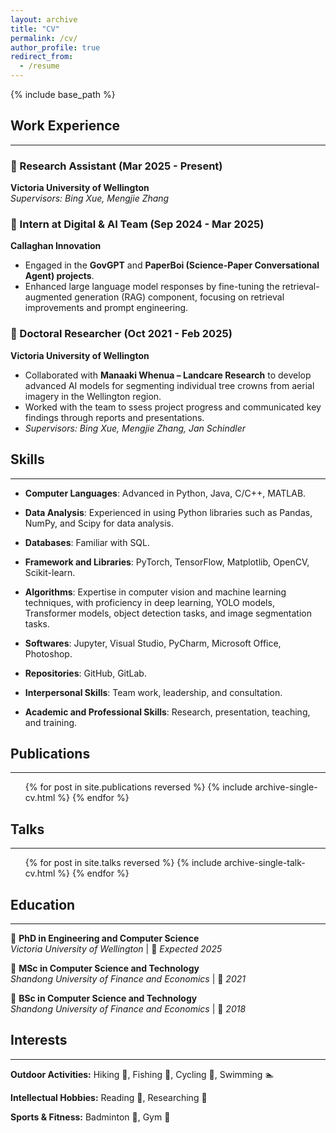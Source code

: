 ```yaml
---
layout: archive
title: "CV"
permalink: /cv/
author_profile: true
redirect_from:
  - /resume
---
```


{% include base_path %}


## Work Experience
---
### 📌 Research Assistant (Mar 2025 - Present)  
**Victoria University of Wellington**  
*Supervisors: Bing Xue, Mengjie Zhang*



### 📌 Intern at Digital & AI Team (Sep 2024 - Mar 2025)  
**Callaghan Innovation**  
- Engaged in the **GovGPT** and **PaperBoi (Science-Paper Conversational Agent) projects**.
- Enhanced large language model responses by fine-tuning the retrieval-augmented generation (RAG) component, focusing on retrieval improvements and prompt engineering.  


### 📌 Doctoral Researcher (Oct 2021 - Feb 2025)  
**Victoria University of Wellington**  
- Collaborated with **Manaaki Whenua – Landcare Research** to develop advanced AI models for segmenting individual tree crowns from aerial imagery in the Wellington region.  
- Worked with the team to ssess project progress and communicated key findings through reports and presentations.  
- *Supervisors: Bing Xue, Mengjie Zhang, Jan Schindler*

 
## Skills  
---

-  **Computer Languages**: Advanced in Python, Java, C/C++, MATLAB.  

-  **Data Analysis**: Experienced in using Python libraries such as Pandas, NumPy, and Scipy for data analysis.  

-  **Databases**: Familiar with SQL.  

-  **Framework and Libraries**: PyTorch, TensorFlow, Matplotlib, OpenCV, Scikit-learn.  

-  **Algorithms**: Expertise in computer vision and machine learning techniques, with proficiency in deep learning, YOLO models, Transformer models, object detection tasks, and image segmentation tasks.  

-  **Softwares**: Jupyter, Visual Studio, PyCharm, Microsoft Office, Photoshop.  

-  **Repositories**: GitHub, GitLab.  

-  **Interpersonal Skills**: Team work, leadership, and consultation.  

-  **Academic and Professional Skills**: Research, presentation, teaching, and training.  


## Publications
---
  <ul>{% for post in site.publications reversed %}
    {% include archive-single-cv.html %}
  {% endfor %}</ul>
  
 
## Talks
---
  <ul>{% for post in site.talks reversed %}
    {% include archive-single-talk-cv.html  %}
  {% endfor %}</ul>

## Education  
---

📌 **PhD in Engineering and Computer Science**  
 *Victoria University of Wellington* | 🎯 *Expected 2025*  

📌 **MSc in Computer Science and Technology**  
 *Shandong University of Finance and Economics* | 🎯 *2021*  

📌 **BSc in Computer Science and Technology**  
 *Shandong University of Finance and Economics* | 🎯 *2018*  


## Interests  
---

**Outdoor Activities:** Hiking 🚶, Fishing 🎣, Cycling 🚴, Swimming 🏊  

**Intellectual Hobbies:** Reading 📖, Researching 🧠  

**Sports & Fitness:** Badminton 🏸, Gym 💪  


